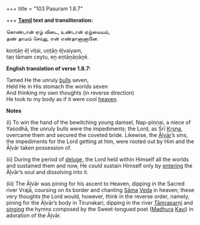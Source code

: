 +++
title = "103 Pasuram 1.8.7"

+++
**[Tamil](/definition/tamil#history "show Tamil definitions") text and transliteration:**

கொண்டான் ஏழ் விடை, உண்டான் ஏழ்வையம்,  
தண் தாமம் செய்து, என் எண்தானானானே.

koṇṭāṉ ēḻ viṭai, uṇṭāṉ ēḻvaiyam,  
taṇ tāmam ceytu, eṉ eṇtāṉāṉāṉē.

**English translation of verse 1.8.7:**

Tamed He the unruly [bulls](/definition/bull#history "show bulls definitions") seven,  
Held He in His stomach the worlds seven  
And thinking my own thoughts (in reverse direction)  
He took to my body as if it were cool [heaven](/definition/heaven#history "show heaven definitions").

**Notes**

\(i\) To win the hand of the bewitching young damsel, Nap-piṇṇai, a niece of Yaśodhā, the unruly bulls were the impediments; the Lord, as Śrī [Kṛṣṇa](/definition/krishna#vaishnavism "show Kṛṣṇa definitions"), overcame them and secured the coveted bride. Likewise, the [Āḻvār](/definition/aḻvar#vaishnavism "show Āḻvār definitions")’s sins, the impediments for the Lord getting at him, were rooted out by Him and the Āḻvār taken possession of.

\(ii\) During the period of [deluge](/definition/deluge#history "show deluge definitions"), the Lord held within Himself all the worlds and sustained them and now, He could sustain Himself only by [entering](/definition/entering#history "show entering definitions") the Āḻvār’s soul and dissolving into it.

\(iii\) The Āḻvār was pining for his ascent to Heaven, dipping in the Sacred river Vrajā, coursing on its border and chanting [Sāma](/definition/sama#history "show Sāma definitions") [Veda](/definition/veda#vaishnavism "show Veda definitions") in heaven; these very thoughts the Lord would, however, think in the reverse order, namely, pining for the Āḻvār’s body in Tirunakari, dipping in the river [Tāmraparṇi](/definition/tamraparni#vaishnavism "show Tāmraparṇi definitions") and [singing](/definition/singing#history "show singing definitions") the hymns composed by the Sweet-tongued poet ([Madhura](/definition/madhura#history "show Madhura definitions") [Kavi](/definition/kavi#vaishnavism "show Kavi definitions")) in adoration of the Āḻvār.


